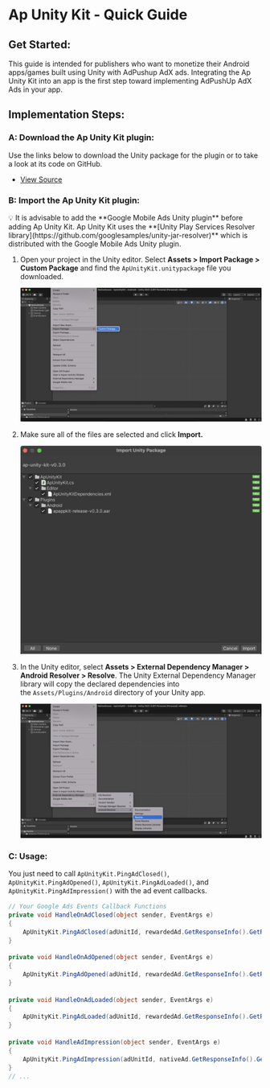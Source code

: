 # Ap Unity Kit - Quick Guide

## Get Started:

This guide is intended for publishers who want to monetize their Android apps/games built using Unity with AdPushup AdX ads. Integrating the Ap Unity Kit into an app is the first step toward implementing AdPushUp AdX Ads in your app.

## Implementation Steps:

### A: **Download the Ap Unity Kit plugin**:

Use the links below to download the Unity package for the plugin or to take a look at its code on GitHub.

- [View Source](https://github.com/adpushup/ApUnityKit)

### B: **Import the Ap Unity Kit plugin:**

<aside>
💡 It is advisable to add the **Google Mobile Ads Unity plugin** before adding Ap Unity Kit. Ap Unity Kit uses the **[Unity Play Services Resolver library](https://github.com/googlesamples/unity-jar-resolver)** which is distributed with the Google Mobile Ads Unity plugin.

</aside>

1. Open your project in the Unity editor. Select **Assets > Import Package > Custom Package** and find the `ApUnityKit.unitypackage` file you downloaded.
    
    ![Screenshot 2022-09-08 at 1.24.48 PM.png](images/Screenshot_2022-09-08_at_1.24.48_PM.png)
    
2. Make sure all of the files are selected and click **Import.**
    
    ![Screenshot 2022-09-08 at 1.16.15 PM.png](images/Screenshot_2022-09-08_at_1.16.15_PM.png)
    
3. In the Unity editor, select **Assets > External Dependency Manager > Android Resolver > Resolve**. The Unity External Dependency Manager library will copy the declared dependencies into the `Assets/Plugins/Android` directory of your Unity app.
    
    ![Screenshot 2022-09-08 at 1.26.03 PM.png](images/Screenshot_2022-09-08_at_1.26.03_PM.png)
    

### C: Usage:

You just need to call `ApUnityKit.PingAdClosed()`, `ApUnityKit.PingAdOpened()`, `ApUnityKit.PingAdLoaded()`, and `ApUnityKit.PingAdImpression()` with the ad event callbacks. 

```csharp
// Your Google Ads Events Callback Functions
private void HandleOnAdClosed(object sender, EventArgs e)
{
    ApUnityKit.PingAdClosed(adUnitId, rewardedAd.GetResponseInfo().GetResponseId());
}

private void HandleOnAdOpened(object sender, EventArgs e)
{
    ApUnityKit.PingAdOpened(adUnitId, rewardedAd.GetResponseInfo().GetResponseId());
}

private void HandleOnAdLoaded(object sender, EventArgs e)
{
    ApUnityKit.PingAdLoaded(adUnitId, rewardedAd.GetResponseInfo().GetResponseId());
}

private void HandleAdImpression(object sender, EventArgs e)
{
    ApUnityKit.PingAdImpression(adUnitId, nativeAd.GetResponseInfo().GetResponseId());
}
// ...
```
